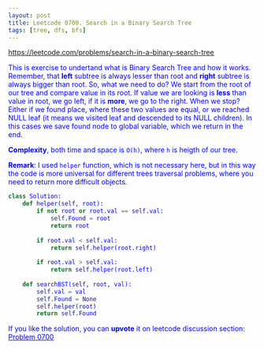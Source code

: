 ```yaml
---
layout: post
title: Leetcode 0700. Search in a Binary Search Tree
tags: [tree, dfs, bfs]
---
```


<a href="https://leetcode.com/problems/search-in-a-binary-search-tree"> <font color = blue>https://leetcode.com/problems/search-in-a-binary-search-tree

This is exercise to undertand what is Binary Search Tree and how it works. Remember, that **left** subtree is always lesser than root and **right** subtree is always bigger than root.
So, what we need to do? We start from the root of our tree and compare value in its root. If value we are looking is **less** than value in root, we go left, if it is **more**, we go to the right. When we stop? Either if we found place, where these two values are equal, or we reached NULL leaf (it means we visited leaf and descended to its NULL children). In this cases we save found node to global variable, which we return in the end.

**Complexity**, both time and space is `O(h)`, where `h` is heigth of our tree.

**Remark**: I used `helper` function, which is not necessary here, but in this way the code is more universal for different trees traversal problems, where you need to return more difficult objects. 

```python
class Solution:
    def helper(self, root):
        if not root or root.val == self.val: 
            self.Found = root
            return root
        
        if root.val < self.val:
            return self.helper(root.right)
        
        if root.val > self.val:
            return self.helper(root.left)
    
    def searchBST(self, root, val):
        self.val = val
        self.Found = None
        self.helper(root)
        return self.Found
```

If you like the solution, you can **upvote** it on leetcode discussion section:<a href="https://leetcode.com/problems/search-in-a-binary-search-tree/discuss/688273/python-intuitive-solution-o(h)-explained"> <font color = blue>Problem 0700
